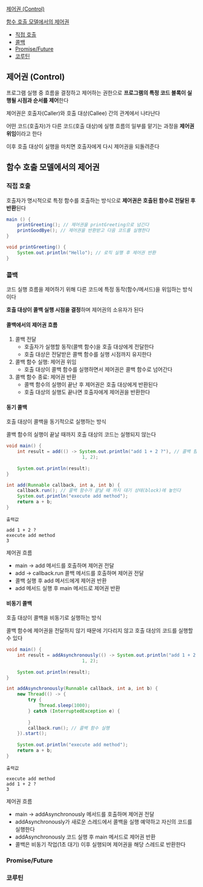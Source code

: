 [제어권 (Control)](#제어권-control)

[함수 호출 모델에서의 제어권](#함수-호출-모델에서의-제어권)
- [직접 호출](#직접-호출)
- [콜백](#콜백)
- [Promise/Future](#promisefuture)
- [코루틴](#코루틴)

## 제어권 (Control)

프로그램 실행 중 흐름을 결정하고 제어하는 권한으로 **프로그램의 특정 코드 블록이 실행될 시점과 순서를 제어**한다

제어권은 호출자(Caller)와 호출 대상(Callee) 간의 관계에서 나타난다

어떤 코드(호출자)가 다른 코드(호출 대상)에 실행 흐름의 일부를 맡기는 과정을 **제어권 위임**이라고 한다

이후 호출 대상이 실행을 마치면 호출자에게 다시 제어권을 되돌려준다

## 함수 호출 모델에서의 제어권

### 직접 호출

호출자가 명시적으로 특정 함수를 호출하는 방식으로 **제어권은 호출된 함수로 전달된 후 반환**된다

```java
main () {
    printGreeting(); // 제어권을 printGreeting으로 넘긴다
    printGoodBye(); // 제어권을 반환받고 다음 코드를 실행한다
}

void printGreeting() {
    System.out.println("Hello"); // 로직 실행 후 제어권 반환
}
```

### 콜백

코드 실행 흐름을 제어하기 위해 다른 코드에 특정 동작(함수/메서드)을 위임하는 방식이다

**호출 대상이 콜백 실행 시점을 결정**하며 제어권의 소유자가 된다

#### 콜백에서의 제어권 흐름

1. 콜백 전달
   - 호출자가 실행할 동작(콜백 함수)을 호출 대상에게 전달한다
   - 호출 대상은 전달받은 콜백 함수를 실행 시점까지 유지한다
2. 콜백 함수 실행: 제어권 위임
   - 호출 대상이 콜백 함수를 실행하면서 제어권은 콜백 함수로 넘어간다 
3. 콜백 함수 종료: 제어권 반환
    - 콜백 함수의 실행이 끝난 후 제어권은 호출 대상에게 반환된다
    - 호출 대상의 실행도 끝나면 호출자에게 제어권을 반환한다

#### 동기 콜백

호출 대상이 콜백을 동기적으로 실행하는 방식

콜백 함수의 실행이 끝날 때까지 호출 대상의 코드는 실행되지 않는다

```java
void main() {
    int result = add(() -> System.out.println("add 1 + 2 ?"), // 콜백 함수
                            1, 2);
    
    System.out.println(result);
}

int add(Runnable callback, int a, int b) {
    callback.run(); // 콜백 함수가 끝날 때 까지 대기 상태(block)에 놓인다
    System.out.println("execute add method");
    return a + b;
}
```

```text
출력값

add 1 + 2 ?
execute add method
3
```

제어권 흐름
- main -> add 메서드를 호출하며 제어권 전달
- add -> callback.run 콜백 메서드를 호출하며 제어권 전달
- 콜백 실행 후 add 메서드에게 제어권 반환
- add 메서드 실행 후 main 메서드로 제어권 반환

#### 비동기 콜백

호출 대상이 콜백을 비동기로 실행하는 방식

콜백 함수에 제어권을 전달하지 않기 때문에 기다리지 않고 호출 대상의 코드를 실행할 수 있다

```java
void main() {
    int result = addAsynchronously(() -> System.out.println("add 1 + 2 ?"), // 콜백 함수
                            1, 2);
    
    System.out.println(result);
}

int addAsynchronously(Runnable callback, int a, int b) {
    new Thread(() -> {
        try {
            Thread.sleep(1000);
        } catch (InterruptedException e) {
            
        }
        callback.run(); // 콜백 함수 실행
    }).start();
    
    System.out.println("execute add method");
    return a + b;
}
```

```text
출력값

execute add method
add 1 + 2 ?
3
```

제어권 흐름
- main -> addAsynchronously 메서드를 호출하며 제어권 전달
- addAsynchronously가 새로운 스레드에서 콜백을 실행 예약하고 자신의 코드를 실행한다
- addAsynchronously 코드 실행 후 main 메서드로 제어권 반환
- 콜백은 비동기 작업(1초 대기) 이후 실행되며 제어권을 해당 스레드로 반환한다

### Promise/Future

### 코루틴









